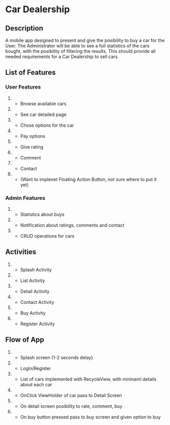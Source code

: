 # Car Dealership
## Description
A mobile app designed to present and give the posibility to buy a car for the User. The Administrator will be able to see a full statistics of the cars bought, with the posibility of filtering the results. This should provide all needed requirements for a Car Dealership to sell cars
## List of Features


### User Features
1. - Browse available cars 
2. - See car detailed page 
3. - Chose options for the car 
4. - Pay options
5. - Give rating
6. - Comment 
7. - Contact
8. - (Want to implenet Floating Action Button, not sure where to put it yet)


### Admin Features
1. - Statistics about buys
2. - Notification about ratings, comments and contact
3. - CRUD operations for cars

## Activities
1. - Splash Activity
2. - List Activity
3. - Detail Activity
4. - Contact Activity
5. - Buy Activity
6. - Register Activity

## Flow of App
1. - Splash screen (1-2 seconds delay)
2. - Login/Register
3. - List of cars implemented with RecycleView, with mininaml details about each car
4. - OnClick ViewHolder of car pass to Detail Screen
5. - On detail screen posibility to rate, comment, buy
6. - On buy button pressed pass to buy screen and given option to buy
